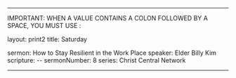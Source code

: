 ---

IMPORTANT: WHEN A VALUE CONTAINS A COLON FOLLOWED BY A SPACE, YOU MUST USE &#58;

layout: print2
title: Saturday

sermon: How to Stay Resilient in the Work Place
speaker: Elder Billy Kim
scripture: --
sermonNumber: 8
series: Christ Central Network

---